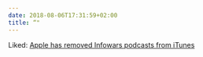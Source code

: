 ```yaml
---
date: 2018-08-06T17:31:59+02:00
title: “"
---
```


Liked: [Apple has removed Infowars podcasts from iTunes](https://techcrunch.com/2018/08/05/apple-has-removed-infowars-podcasts-from-itunes/?guccounter=1)
